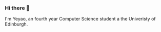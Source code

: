 ### Hi there 👋

I'm Yeyao, an fourth year Computer Science student a the Univeristy of Edinburgh. 

<!-- If you want to learn more about what I am up to, you can visit @Videosquared-Productions to check out more repositories (give me a message and I'll add you for any private repo's) -->

<!--
**Videosquared/Videosquared** is a ✨ _special_ ✨ repository because its `README.md` (this file) appears on your GitHub profile.

Here are some ideas to get you started:

- 🔭 I’m currently working on ...
- 🌱 I’m currently learning ...
- 👯 I’m looking to collaborate on ...
- 🤔 I’m looking for help with ...
- 💬 Ask me about ...
- 📫 How to reach me: ...
- 😄 Pronouns: ...
- ⚡ Fun fact: ...
-->
